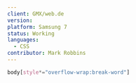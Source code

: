 ```yaml
---
client: GMX/web.de
version:
platform: Samsung 7
status: Working
languages:
  - CSS
contributor: Mark Robbins
---
```


```css
body[style*="overflow-wrap:break-word"]
```
